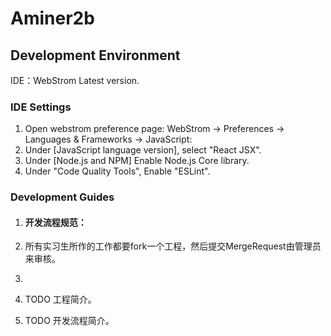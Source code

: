# Aminer2b

## Development Environment

IDE：WebStrom Latest version.

### IDE Settings
1. Open webstrom preference page: WebStrom -> Preferences -> Languages & Frameworks -> JavaScript: 
1. Under [JavaScript language version], select "React JSX".
1. Under [Node.js and NPM] Enable Node.js Core library.
1. Under "Code Quality Tools", Enable "ESLint".


### Development Guides

1. #### 开发流程规范：
1. 所有实习生所作的工作都要fork一个工程，然后提交MergeRequest由管理员来审核。
1. 

1. TODO 工程简介。
1. TODO 开发流程简介。

